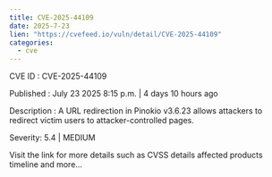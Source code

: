 ```yaml
--- 
title: CVE-2025-44109
date: 2025-7-23
lien: "https://cvefeed.io/vuln/detail/CVE-2025-44109"
categories:
  - cve
---
```


CVE ID : CVE-2025-44109

Published :  July 23
2025
8:15 p.m. | 4 days
10 hours ago

Description : A URL redirection in Pinokio v3.6.23 allows attackers to redirect victim users to attacker-controlled pages.

Severity: 5.4 | MEDIUM

Visit the link for more details
such as CVSS details
affected products
timeline
and more...
